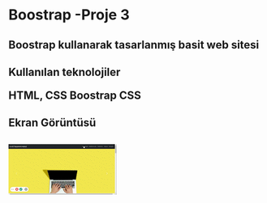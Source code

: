 <h1> Boostrap -Proje 3<h2>

<p> Boostrap kullanarak tasarlanmış basit web sitesi<p>

<h2> Kullanılan teknolojiler<p>

HTML, CSS Boostrap CSS

<h2> Ekran Görüntüsü <h2>

![](proje-3.gif)

